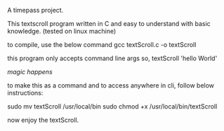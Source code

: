 A timepass project.

This textscroll program written in C and easy to understand with basic knowledge.
(tested on linux machine)

to compile, use the below command
gcc textScroll.c -o textScroll

this program only accepts command line args so,
textScroll 'hello World'

*magic happens*

to make this as a command and to access anywhere in cli, follow below instructions:

sudo mv textScroll /usr/local/bin
sudo chmod +x /usr/local/bin/textScroll

now enjoy the textScroll.
